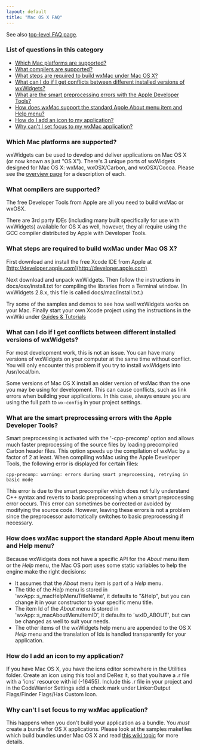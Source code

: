 ```yaml
---
layout: default
title: "Mac OS X FAQ"
---
```


See also [top-level FAQ page](/docs/faq/).

### List of questions in this category

*   [Which Mac platforms are supported?](#macplat)
*   [What compilers are supported?](#compilers)
*   [What steps are required to build wxMac under Mac OS X?](#buildx)
*   [What can I do if I get conflicts between different installed versions of wxWidgets?](#conflicts)
*   [What are the smart preprocessing errors with the Apple Developer Tools?](#smarterrors)
*   [How does wxMac support the standard Apple About menu item and Help menu?](#aboutmenu)
*   [How do I add an icon to my application?](#findericon)
*   [Why can't I set focus to my wxMac application?](#nofocus)

<a name="macplat"></a>

### Which Mac platforms are supported?

wxWidgets can be used to develop and deliver applications on Mac OS X (or now
known as just "OS X"). There's 3 unique ports of wxWidgets designed for Mac OS
X: wxMac, wxOSX/Carbon, and wxOSX/Cocoa. Please see the
[overview page](/about/) for a description of each.

<a name="compilers"></a>

### What compilers are supported?

The free Developer Tools from Apple are all you need to build wxMac or wxOSX.

There are 3rd party IDEs (including many built specifically for use with
wxWidgets) available for OS X as well, however, they all require using the GCC
compiler distributed by Apple with Developer Tools.

<a name="buildx"></a>

### What steps are required to build wxMac under Mac OS X?

First download and install the free Xcode IDE from Apple at
[http://developer.apple.com](http://developer.apple.com)

Next download and unpack wxWidgets. Then follow the instructions in
docs/osx/install.txt for compiling the libraries from a Terminal window.  (In
wxWidgets 2.8.x, this file is called docs/mac/install.txt.)

Try some of the samples and demos to see how well wxWidgets works on your Mac.
Finally start your own Xcode project using the instructions in the wxWiki under
[Guides & Tutorials](http://wiki.wxwidgets.org/Guides_%26_Tutorials)

<a name="conflicts"></a>

### What can I do if I get conflicts between different installed versions of wxWidgets?

For most development work, this is not an issue.  You can have many versions of
wxWidgets on your computer at the same time without conflict.  You will only
encounter this problem if you try to install wxWidgets into /usr/local/bin.

Some versions of Mac OS X install an older version of wxMac than the one you
may be using for development. This can cause conflicts, such as link errors
when building your applications. In this case, always ensure you are using the
full path to `wx-config` in your project settings.

<a name="smarterrors"></a>

### What are the smart preprocessing errors with the Apple Developer Tools?

Smart preprocessing is activated with the '-cpp-precomp' option and allows much
faster preprocessing of the source files by loading precompiled Carbon header
files. This option speeds up the compilation of wxMac by a factor of 2 at
least. When compiling wxMac  using the Apple Developer Tools, the following
error is displayed for certain files:

    cpp-precomp: warning: errors during smart preprocessing, retrying in basic mode

This error is due to the smart precompiler which does not fully understand C++
syntax and reverts to basic preprocessing when a smart preprocessing error
occurs. This error can sometimes be corrected or avoided by modifying the
source code. However, leaving these errors is not a problem since the
preprocessor automatically switches to basic preprocessing if necessary.

<a name="aboutmenu"></a>

### How does wxMac support the standard Apple About menu item and Help menu?

Because wxWidgets does not have a specific API for the _About_ menu item or the
_Help_ menu, the Mac OS port uses some static variables to help the engine make
the right decisions:

* It assumes that the _About_ menu item is part of a _Help_ menu.
* The title of the _Help_ menu is stored in 'wxApp::s_macHelpMenuTitleName',
  it defaults to "&amp;Help", but you can change it in your constructor to your
  specific menu title.
* The item Id of the _About_ menu is stored in 'wxApp::s_macAboutMenuItemID',
  it defaults to 'wxID_ABOUT', but can be changed as well to suit your needs.
* The other items of the wxWidgets help menu are appended to the OS X _Help_
  menu and the translation of Ids is handled transparently for your
  application.

<a name="findericon"></a>

### How do I add an icon to my application?

If you have Mac OS X, you have the icns editor somewhere in the Utilities
folder. Create an icon using this tool and DeRez it, so that you have a .r file
with a 'icns' resource with id (-16455). Include this .r file in your project
and in the CodeWarrior Settings add a check mark under Linker:Output
Flags/Finder Flags/Has Custom Icon.

<a name="nofocus"></a>

### Why can't I set focus to my wxMac application?

This happens when you don't build your application as a bundle. You _must_
create a bundle for OS X applications. Please look at the samples makefiles
which build bundles under Mac OS X and read [this wiki topic][bundle] for more
details.

[bundle]: http://wiki.wxwidgets.org/WxMac_Issues#Building_a_MacOSX_application_bundle
